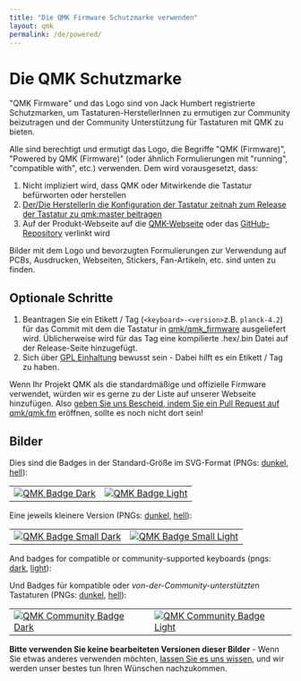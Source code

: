 ```yaml
---
title: "Die QMK Firmware Schutzmarke verwenden"
layout: qmk
permalink: /de/powered/
---
```

# Die QMK Schutzmarke

"QMK Firmware" und das Logo sind von Jack Humbert registrierte Schutzmarken, um Tastaturen-HerstellerInnen zu ermutigen zur Community beizutragen und der Community Unterstützung für Tastaturen mit QMK zu bieten.

Alle sind berechtigt und ermutigt das Logo, die Begriffe "QMK (Firmware)", "Powered by QMK (Firmware)" (oder ähnlich Formulierungen mit "running", "compatible with", etc.) verwenden. Dem wird vorausgesetzt, dass: 

1. Nicht impliziert wird, dass QMK oder Mitwirkende die Tastatur befürworten oder herstellen
2. [Der/Die HerstellerIn die Konfiguration der Tastatur zeitnah zum Release der Tastatur zu qmk:master beitragen](https://github.com/qmk/qmk_firmware/pulls/)
3. Auf der Produkt-Webseite auf die [QMK-Webseite](https://qmk.fm) oder das [GitHub-Repository](https://github.com/qmk/qmk_firmware) verlinkt wird

Bilder mit dem Logo und bevorzugten Formulierungen zur Verwendung auf PCBs, Ausdrucken, Webseiten, Stickers, Fan-Artikeln, etc. sind unten zu finden.

## Optionale Schritte

1. Beantragen Sie ein Etikett / Tag (`<keyboard>-<version>`z.B. `planck-4.2`) für das Commit mit dem die Tastatur in [qmk/qmk_firmware](https://github.com/qmk/qmk_firmware) ausgeliefert wird.
Üblicherweise wird für das Tag eine kompilierte .hex/.bin Datei auf der Release-Seite hinzugefügt.
2. Sich über [GPL Einhaltung](https://fsfe.org/activities/ftf/useful-tips-for-vendors.de.html) bewusst sein - Dabei hilft es ein Etikett / Tag zu haben.

Wenn Ihr Projekt QMK als die standardmäßige und offizielle Firmware verwendet, würden wir es gerne zu der Liste auf unserer Webseite hinzufügen. Also [geben Sie uns Bescheid, indem Sie ein Pull Request auf qmk/qmk.fm](https://github.com/qmk/qmk.fm/pulls/) eröffnen, sollte es noch nicht dort sein!

## Bilder

Dies sind die Badges in der Standard-Größe im SVG-Format (PNGs: [dunkel](/assets/images/badge-dark.png), [hell](/assets/images/badge-light.png)):

<style>
td {
    border: 0;
}
</style>

<table>
    <tr>
        <td><a href="/assets/images/badge-dark.svg"><img src="/assets/images/badge-dark.svg" alt="QMK Badge Dark" /></a></td>
        <td><a href="/assets/images/badge-light.svg"><img src="/assets/images/badge-light.svg" alt="QMK Badge Light" /></a></td>
    </tr>
</table>

 

Eine jeweils kleinere Version (PNGs: [dunkel](/assets/images/badge-small-dark.png), [hell](/assets/images/badge-small-light.png)):

<table>
    <tr>
        <td><a href="/assets/images/badge-small-dark.svg"><img src="/assets/images/badge-small-dark.svg" alt="QMK Badge Small Dark" /></a></td>
        <td><a href="/assets/images/badge-small-light.svg"><img src="/assets/images/badge-small-light.svg" alt="QMK Badge Small Light" /></a></td>
    </tr>
</table>

And badges for compatible or community-supported keyboards (pngs: [dark](/assets/images/badge-community-dark.png), [light](/assets/images/badge-community-light.png)):

Und Badges für kompatible oder *von-der-Community-unterstützte*n Tastaturen (PNGs:  [dunkel](/assets/images/badge-community-dark.png), [hell](/assets/images/badge-community-light.png)):

<table>
    <tr>
        <td><a href="/assets/images/badge-community-dark.svg"><img src="/assets/images/badge-community-dark.svg" alt="QMK Community Badge Dark" /></a></td>
        <td><a href="/assets/images/badge-community-light.svg"><img src="/assets/images/badge-community-light.svg" alt="QMK Community Badge Light" /></a></td>
    </tr>
</table>

**Bitte verwenden Sie keine bearbeiteten Versionen dieser Bilder** - Wenn Sie etwas anderes verwenden möchten, [lassen Sie es uns wissen](https://github.com/qmk/qmk.fm/issues), und wir werden unser bestes tun Ihren Wünschen nachzukommen.
